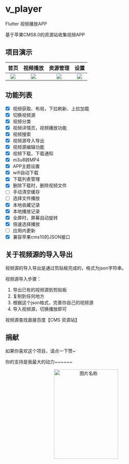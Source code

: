 # v_player
Flutter 视频播放APP

基于苹果CMS8.0的资源站收集视频APP

## 项目演示

|首页|视频播放|资源管理|设置|
|:---:|:---:|:---:|:---:|
|![](https://img-blog.csdnimg.cn/20200810114822209.jpg?x-oss-process=image/watermark,type_ZmFuZ3poZW5naGVpdGk,shadow_10,text_aHR0cHM6Ly9ibG9nLmNzZG4ubmV0L3RseTU5OTE2Nw==,size_16,color_FFFFFF,t_70)|![](https://img-blog.csdnimg.cn/20200810114820221.jpg?x-oss-process=image/watermark,type_ZmFuZ3poZW5naGVpdGk,shadow_10,text_aHR0cHM6Ly9ibG9nLmNzZG4ubmV0L3RseTU5OTE2Nw==,size_16,color_FFFFFF,t_70)|![](https://img-blog.csdnimg.cn/20200810115530316.jpg?x-oss-process=image/watermark,type_ZmFuZ3poZW5naGVpdGk,shadow_10,text_aHR0cHM6Ly9ibG9nLmNzZG4ubmV0L3RseTU5OTE2Nw==,size_16,color_FFFFFF,t_70)|![](https://img-blog.csdnimg.cn/20200810114819402.jpg?x-oss-process=image/watermark,type_ZmFuZ3poZW5naGVpdGk,shadow_10,text_aHR0cHM6Ly9ibG9nLmNzZG4ubmV0L3RseTU5OTE2Nw==,size_16,color_FFFFFF,t_70)|

## 功能列表

- [x] 视频获取、布局，下拉刷新、上拉加载
- [x] 切换视频源
- [x] 视频分类
- [x] 视频详情页，视频播放功能
- [x] 视频搜索
- [x] 视频源导入导出
- [x] 视频源编辑功能
- [x] 视频下载，下载通知
- [x] m3u8转MP4
- [x] APP主题设置
- [x] wifi自动下载
- [x] 下载列表管理
- [x] 删除下载时，删除视频文件
- [ ] 手动清空缓存
- [ ] 选择文件播放
- [x] 本地收藏记录
- [x] 本地播放记录
- [x] 全屏时，屏幕自动旋转
- [x] 倍速选择播放
- [ ] 应用内更新
- [x] 兼容苹果cms10的JSON接口

## 关于视频源的导入导出

视频源的导入导出是通过剪贴板完成的，格式为json字符串。

视频源导入步骤：

1. 导出已有的视频源到剪贴板
2. 复制到任何地方
3. 根据这个json格式，完善你自己的视频源
4. 导入视频源，切换播放即可

视频源查找直接百度【CMS 资源站】

## 捐献

如果你喜欢这个项目，请点一下赞~

你的支持是我最大的动力~~~~~~
<div  align="center">
 <img src="./screenshot/收款码.png" width = "200" height = "280" alt="图片名称" align=center />
</div>